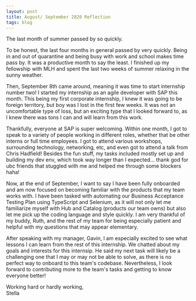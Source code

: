 ```yaml
---
layout: post
title: August/ September 2020 Reflection
tags: blog
---
```



The last month of summer passed by so quickly. 


To be honest, the last four months in general passed by very quickly. Being in and out of quarantine and being busy with work and school makes time pass by. It was a productive month to say the least. I finished up my fellowship with MLH and spent the last two weeks of summer relaxing in the sunny weather. 

Then, September 8th came around, meaning it was time to start internship number two! I started my internship as an agile developer with SAP this month. This being my first corporate internship, I knew it was going to be foreign territory, but boy was I lost in the first few weeks. It was not an uncomfortable type of loss, but an exciting type that I looked forward to, as I knew there was tons I can and will learn from this work. 

Thankfully, everyone at SAP is super welcoming. Within one month, I got to speak to a variety of people working in different roles, whether that be other interns or full time employees. I got to attend various workshops, surrounding technology, networking, etc, and even got to attend a talk from Chris Hadfield! Besides the fun stuff, my tasks included mostly set up and building my dev env, which took way longer than I expected... thank god for ubc friends that stuggled with me and helped me through some blockers haha!

Now, at the end of September, I want to say I have been fully onboarded and am now focused on becoming familiar with the products that my team works with. I have been tasked with automating our Business Acceptance Testing Plan using TypeScript and Selenium, as it will not only let me familiarize myself with Hub and Catalog (products our team owns) but also let me pick up the coding language and style quickly. I am very thankful of my buddy, Ruth, and the rest of my team for being especially patient and helpful with my questions that may appear elementary. 

After speaking with my manager, Gavin, I am especially excited to see what lessons I can learn from the rest of this internship. We chatted about my goals and interests for this internsip. He said my next task will likely be a challenging one that I may or may not be able to solve, as there is no perfect way to onboard to this team's codebase. Nevertheless, I look forward to contributing more to the team's tasks and getting to know everyone better!


Working hard or hardly working, <br>
Stella
